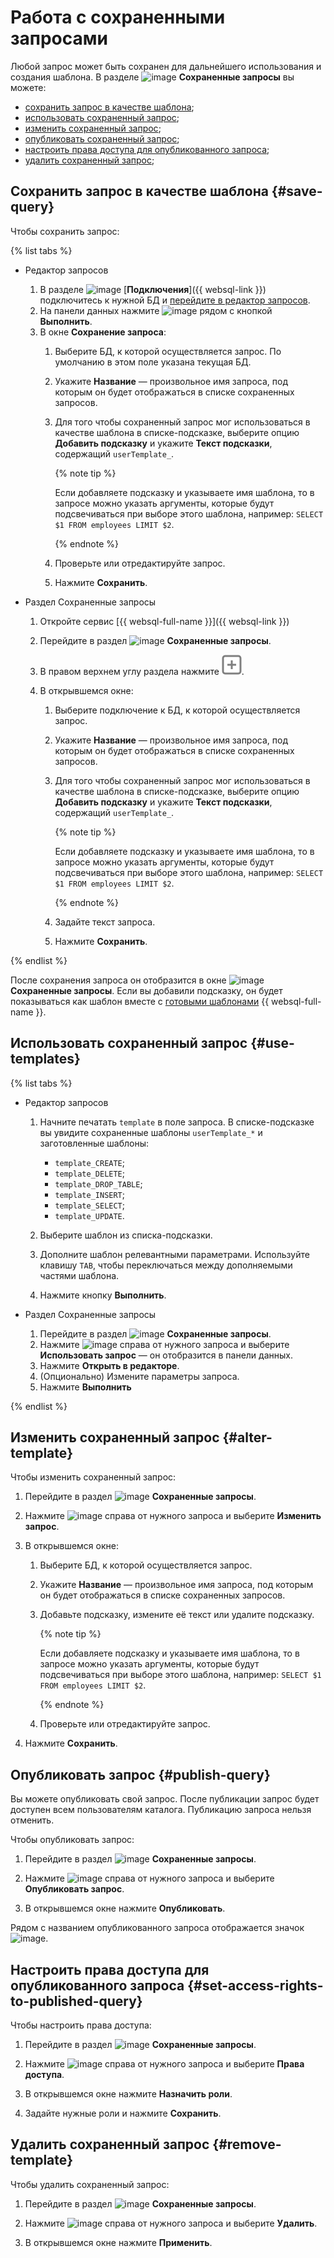 # Работа с сохраненными запросами

Любой запрос может быть сохранен для дальнейшего использования и создания шаблона. В разделе ![image](../../_assets/console-icons/floppy-disk.svg) **Сохраненные запросы** вы можете:

   * [сохранить запрос в качестве шаблона](#save-query);
   * [использовать сохраненный запрос]({#use-templates);
   * [изменить сохраненный запрос](alter-template);
   * [опубликовать сохраненный запрос](#publish-query);
   * [настроить права доступа для опубликованного запроса](#set-access-rights-to-published-query);
   * [удалить сохраненный запрос](#remove-query);

## Сохранить запрос в качестве шаблона {#save-query}

Чтобы сохранить запрос:

{% list tabs %}

- Редактор запросов

   1. В разделе ![image](../../_assets/console-icons/folder-tree.svg) [**Подключения**]({{ websql-link }}) подключитесь к нужной БД и [перейдите в редактор запросов](query-executor.md). 
   1. На панели данных нажмите ![image](../../_assets/console-icons/floppy-disk.svg) рядом с кнопкой **Выполнить**.
   1. В окне **Сохранение запроса**:
      1. Выберите БД, к которой осуществляется запрос. По умолчанию в этом поле указана текущая БД.
      1. Укажите **Название** — произвольное имя запроса, под которым он будет отображаться в списке сохраненных запросов.
      1. Для того чтобы сохраненный запрос мог использоваться в качестве шаблона в списке-подсказке, выберите опцию **Добавить подсказку** и укажите **Текст подсказки**, содержащий `userTemplate_`.

         {% note tip %}

         Если добавляете подсказку и указываете имя шаблона, то в запросе можно указать аргументы, которые будут подсвечиваться при выборе этого шаблона, например: `SELECT $1 FROM employees LIMIT $2`.

         {% endnote %}

      1. Проверьте или отредактируйте запрос.
      1. Нажмите **Сохранить**.

- Раздел Сохраненные запросы

   1. Откройте сервис [{{ websql-full-name }}]({{ websql-link }})
   1. Перейдите в раздел ![image](../../_assets/console-icons/floppy-disk.svg) **Сохраненные запросы**.
   1. В правом верхнем углу раздела нажмите ![image](../../_assets/websql/new-connection.svg).
   1. В открывшемся окне:

      1. Выберите подключение к БД, к которой осуществляется запрос.
      1. Укажите **Название** — произвольное имя запроса, под которым он будет отображаться в списке сохраненных запросов.
      1. Для того чтобы сохраненный запрос мог использоваться в качестве шаблона в списке-подсказке, выберите опцию **Добавить подсказку** и укажите **Текст подсказки**, содержащий `userTemplate_`.

         {% note tip %}

         Если добавляете подсказку и указываете имя шаблона, то в запросе можно указать аргументы, которые будут подсвечиваться при выборе этого шаблона, например: `SELECT $1 FROM employees LIMIT $2`.

         {% endnote %}

      1. Задайте текст запроса.
      1. Нажмите **Сохранить**.

{% endlist %}

После сохранения запроса он отобразится в окне ![image](../../_assets/console-icons/floppy-disk.svg) **Сохраненные запросы**. Если вы добавили подсказку, он будет показываться как шаблон вместе с [готовыми шаблонами](#use-templates) {{ websql-full-name }}.

## Использовать сохраненный запрос {#use-templates}

{% list tabs %}

- Редактор запросов

   1. Начните печатать `template` в поле запроса.
   В списке-подсказке вы увидите сохраненные шаблоны `userTemplate_*` и заготовленные шаблоны:

      * `template_CREATE`;
      * `template_DELETE`;
      * `template_DROP_TABLE`;
      * `template_INSERT`;
      * `template_SELECT`;
      * `template_UPDATE`.

   1. Выберите шаблон из списка-подсказки.
   1. Дополните шаблон релевантными параметрами. Используйте клавишу `TAB`, чтобы переключаться между дополняемыми частями шаблона.
   1. Нажмите кнопку **Выполнить**.

- Раздел Сохраненные запросы

   1. Перейдите в раздел ![image](../../_assets/console-icons/floppy-disk.svg) **Сохраненные запросы**.
   1. Нажмите ![image](../../_assets/console-icons/ellipsis.svg) справа от нужного запроса и выберите **Использовать запрос** — он отобразится в панели данных.
   1. Нажмите **Открыть в редакторе**.
   1. (Опционально) Измените параметры запроса.
   1. Нажмите **Выполнить**

{% endlist %}

## Изменить сохраненный запрос {#alter-template}

Чтобы изменить сохраненный запрос: 

1. Перейдите в раздел ![image](../../_assets/console-icons/floppy-disk.svg) **Сохраненные запросы**. 

1. Нажмите ![image](../../_assets/console-icons/ellipsis.svg) справа от нужного запроса и выберите **Изменить запрос**.

1. В открывшемся окне:

   1. Выберите БД, к которой осуществляется запрос.
   1. Укажите **Название** — произвольное имя запроса, под которым он будет отображаться в списке сохраненных запросов.
   1. Добавьте подсказку, измените её текст или удалите подсказку.

      {% note tip %}

      Если добавляете подсказку и указываете имя шаблона, то в запросе можно указать аргументы, которые будут подсвечиваться при выборе этого шаблона, например: `SELECT $1 FROM employees LIMIT $2`.

      {% endnote %}

   1. Проверьте или отредактируйте запрос.

1. Нажмите **Сохранить**.

## Опубликовать запрос {#publish-query}

Вы можете опубликовать свой запрос. После публикации запрос будет доступен всем пользователям каталога. Публикацию запроса нельзя отменить.

Чтобы опубликовать запрос:

1. Перейдите в раздел ![image](../../_assets/console-icons/floppy-disk.svg) **Сохраненные запросы**. 

1. Нажмите ![image](../../_assets/console-icons/ellipsis.svg) справа от нужного запроса и выберите **Опубликовать запрос**.

1. В открывшемся окне нажмите **Опубликовать**.

Рядом с названием опубликованного запроса отображается значок ![image](../../_assets/console-icons/lock-open.svg).

## Настроить права доступа для опубликованного запроса {#set-access-rights-to-published-query}

Чтобы настроить права доступа:

1. Перейдите в раздел ![image](../../_assets/console-icons/floppy-disk.svg) **Сохраненные запросы**. 

1. Нажмите ![image](../../_assets/console-icons/ellipsis.svg) справа от нужного запроса и выберите **Права доступа**.

1. В открывшемся окне нажмите **Назначить роли**.

1. Задайте нужные роли и нажмите **Сохранить**.

## Удалить сохраненный запрос {#remove-template}

Чтобы удалить сохраненный запрос:

1. Перейдите в раздел ![image](../../_assets/console-icons/floppy-disk.svg) **Сохраненные запросы**. 

1. Нажмите ![image](../../_assets/console-icons/ellipsis.svg) справа от нужного запроса и выберите **Удалить**.

1. В открывшемся окне нажмите **Применить**.
